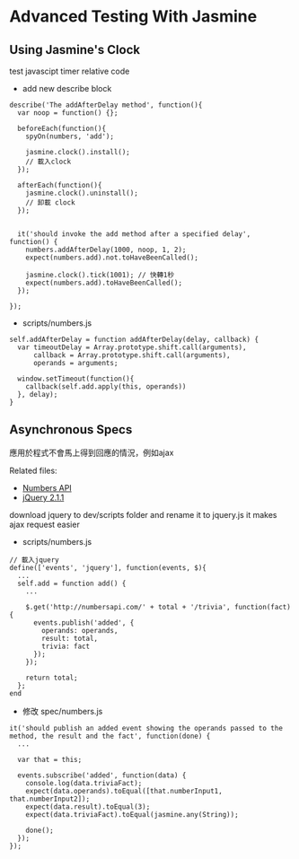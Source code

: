 # Advanced Testing With Jasmine

## Using Jasmine's Clock

test javascipt timer relative code

- add new describe block

```
describe('The addAfterDelay method', function(){
  var noop = function() {};

  beforeEach(function(){
    spyOn(numbers, 'add');

    jasmine.clock().install();
    // 載入clock
  });

  afterEach(function(){
    jasmine.clock().uninstall();
    // 卸載 clock
  });


  it('should invoke the add method after a specified delay', function() {
    numbers.addAfterDelay(1000, noop, 1, 2);
    expect(numbers.add).not.toHaveBeenCalled();

    jasmine.clock().tick(1001); // 快轉1秒
    expect(numbers.add).toHaveBeenCalled();
  });

});
```

- scripts/numbers.js

```
self.addAfterDelay = function addAfterDelay(delay, callback) {
  var timeoutDelay = Array.prototype.shift.call(arguments),
      callback = Array.prototype.shift.call(arguments),
      operands = arguments;

  window.setTimeout(function(){
    callback(self.add.apply(this, operands))
  }, delay);
}
```

## Asynchronous Specs

應用於程式不會馬上得到回應的情況，例如ajax

Related files:
- [Numbers API](http://numbersapi.com/)
- [jQuery 2.1.1](http://code.jquery.com/jquery-2.1.1.min.js)

download jquery to dev/scripts folder and rename it to jquery.js
it makes ajax request easier

- scripts/numbers.js

```
// 載入jquery
define(['events', 'jquery'], function(events, $){
  ...
  self.add = function add() {
    ...

    $.get('http://numbersapi.com/' + total + '/trivia', function(fact){
      events.publish('added', {
        operands: operands,
        result: total,
        trivia: fact
      });
    });

    return total;
  };
end
```

- 修改 spec/numbers.js

```
it('should publish an added event showing the operands passed to the method, the result and the fact', function(done) {
  ...

  var that = this;

  events.subscribe('added', function(data) {
    console.log(data.triviaFact);
    expect(data.operands).toEqual([that.numberInput1, that.numberInput2]);
    expect(data.result).toEqual(3);
    expect(data.triviaFact).toEqual(jasmine.any(String));

    done();
  });
});
```

